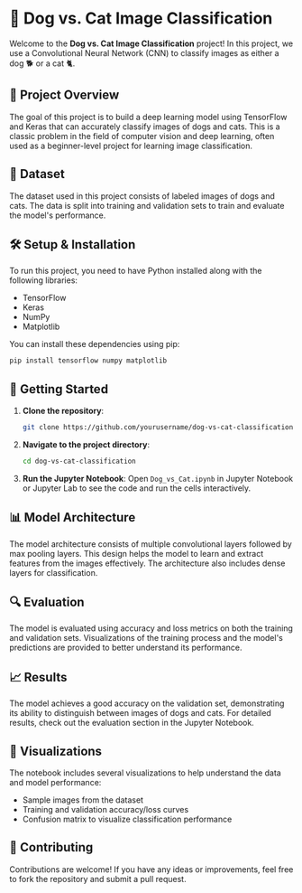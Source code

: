 # 🐾 Dog vs. Cat Image Classification

Welcome to the **Dog vs. Cat Image Classification** project! In this project, we use a Convolutional Neural Network (CNN) to classify images as either a dog 🐕 or a cat 🐈.

## 📜 Project Overview

The goal of this project is to build a deep learning model using TensorFlow and Keras that can accurately classify images of dogs and cats. This is a classic problem in the field of computer vision and deep learning, often used as a beginner-level project for learning image classification.

## 📁 Dataset

The dataset used in this project consists of labeled images of dogs and cats. The data is split into training and validation sets to train and evaluate the model's performance.

## 🛠️ Setup & Installation

To run this project, you need to have Python installed along with the following libraries:

- TensorFlow
- Keras
- NumPy
- Matplotlib

You can install these dependencies using pip:

```bash
pip install tensorflow numpy matplotlib
```

## 🚀 Getting Started

1. **Clone the repository**:
   ```bash
   git clone https://github.com/yourusername/dog-vs-cat-classification.git
   ```
   
2. **Navigate to the project directory**:
   ```bash
   cd dog-vs-cat-classification
   ```

3. **Run the Jupyter Notebook**:
   Open `Dog_vs_Cat.ipynb` in Jupyter Notebook or Jupyter Lab to see the code and run the cells interactively.

## 📊 Model Architecture

The model architecture consists of multiple convolutional layers followed by max pooling layers. This design helps the model to learn and extract features from the images effectively. The architecture also includes dense layers for classification.

## 🔍 Evaluation

The model is evaluated using accuracy and loss metrics on both the training and validation sets. Visualizations of the training process and the model's predictions are provided to better understand its performance.

## 📈 Results

The model achieves a good accuracy on the validation set, demonstrating its ability to distinguish between images of dogs and cats. For detailed results, check out the evaluation section in the Jupyter Notebook.

## 🎨 Visualizations

The notebook includes several visualizations to help understand the data and model performance:

- Sample images from the dataset
- Training and validation accuracy/loss curves
- Confusion matrix to visualize classification performance

## 🤝 Contributing

Contributions are welcome! If you have any ideas or improvements, feel free to fork the repository and submit a pull request.
